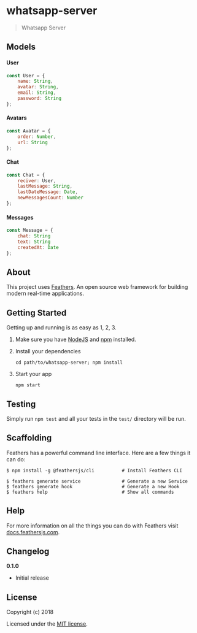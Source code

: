 # whatsapp-server

> Whatsapp Server

## Models

#### User

```javascript
const User = {
    name: String,
    avatar: String,
    email: String,
    password: String
};
```

#### Avatars
```javascript
const Avatar = {
    order: Number,
    url: String
};
```

#### Chat
```javascript
const Chat = {
    reciver: User,
    lastMessage: String,
    lastDateMessage: Date,
    newMessagesCount: Number
};
```
#### Messages
```javascript
const Message = {
    chat: String
    text: String
    createdAt: Date
};
```

## About

This project uses [Feathers](http://feathersjs.com). An open source web framework for building modern real-time applications.

## Getting Started

Getting up and running is as easy as 1, 2, 3.

1. Make sure you have [NodeJS](https://nodejs.org/) and [npm](https://www.npmjs.com/) installed.
2. Install your dependencies

    ```
    cd path/to/whatsapp-server; npm install
    ```

3. Start your app

    ```
    npm start
    ```

## Testing

Simply run `npm test` and all your tests in the `test/` directory will be run.

## Scaffolding

Feathers has a powerful command line interface. Here are a few things it can do:

```
$ npm install -g @feathersjs/cli          # Install Feathers CLI

$ feathers generate service               # Generate a new Service
$ feathers generate hook                  # Generate a new Hook
$ feathers help                           # Show all commands
```

## Help

For more information on all the things you can do with Feathers visit [docs.feathersjs.com](http://docs.feathersjs.com).

## Changelog

__0.1.0__

- Initial release

## License

Copyright (c) 2018

Licensed under the [MIT license](LICENSE).
